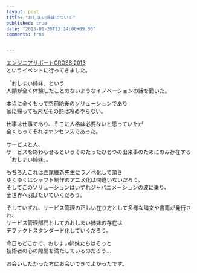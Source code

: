 ```yaml
---
layout: post
title: "おしまい姉妹について"
published: true
date: "2013-01-20T13:14:00+09:00"
comments: true


---
```


[エンジニアサポートCROSS 2013](http://www.cross-party.com/)  
というイベントに行ってきました。

「おしまい姉妹」という  
人類が全く体験したことのないようなイノベーションの話を聞いた。  
  
本当に全くもって空前絶後のソリューションであり  
家に帰っても未だその熱は冷めやらない。  
  
仕事は仕事であり、そこに人格は必要ないと思っていたが  
全くもってそれはナンセンスであった。  
  
サービスと人、  
サービスを終わらせるというそのたったひとつの出来事のためにのみ存在する  
「おしまい姉妹」。  
  
もちろんこれは西尾維新先生にラノベ化して頂き  
ゆくゆくはシャフト制作のアニメ化は間違いないだろう。  
そしてこのソリューションはいずれジャパニメーションの波に乗り、  
全世界へ羽ばたいていくだろう。  
  
そしていずれ、サービス管理の正しい在り方として多様な論文や書籍が発行され、  
サービス管理部門としてのおしまい姉妹の存在は  
デファクトスタンダード化していくだろう。  
  
今日もどこかで、おしまい姉妹たちはそっと  
技術者の心の隙間を満たしているのだろう...
  
  
  
お会いしたかった方にお会いできてよかったです。
